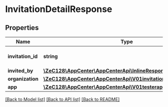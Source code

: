 # InvitationDetailResponse

## Properties
Name | Type | Description | Notes
------------ | ------------- | ------------- | -------------
**invitation_id** | **string** | The id of the invitation | 
**invited_by** | [**\ZeC128\AppCenter\AppCenterApi\InlineResponse20020**](InlineResponse20020.md) |  | 
**organization** | [**\ZeC128\AppCenter\AppCenterApi\V01invitationssentOrganization**](V01invitationssentOrganization.md) |  | [optional] 
**app** | [**\ZeC128\AppCenter\AppCenterApi\V01testerappsRelease**](V01testerappsRelease.md) |  | [optional] 

[[Back to Model list]](../README.md#documentation-for-models) [[Back to API list]](../README.md#documentation-for-api-endpoints) [[Back to README]](../README.md)


